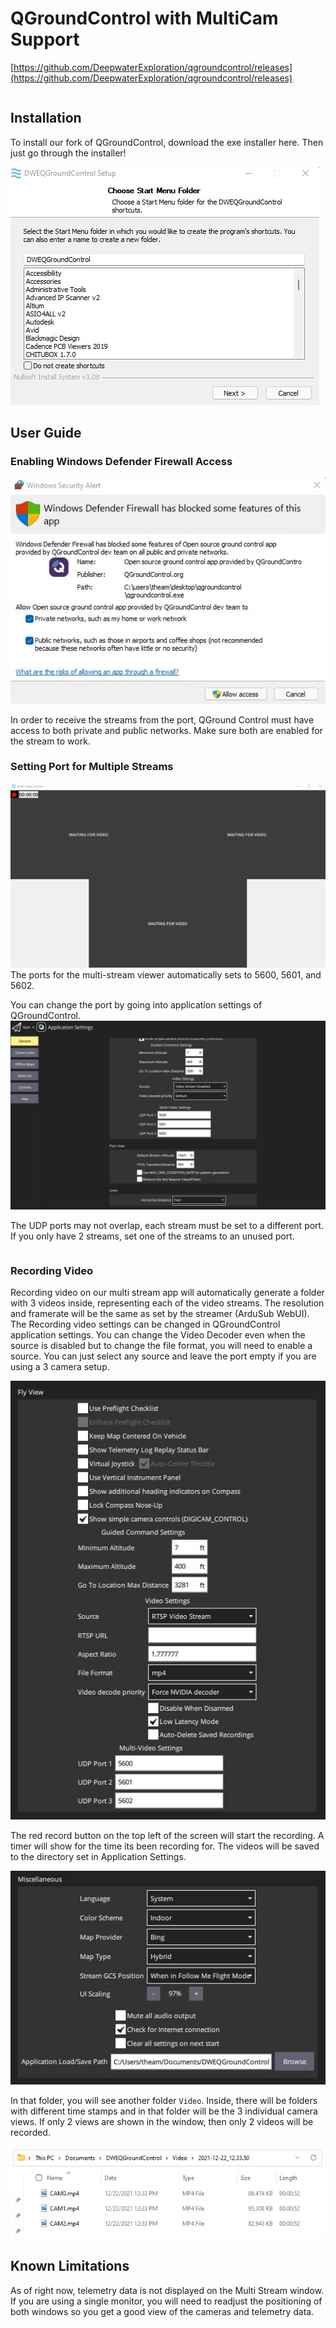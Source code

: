 # QGroundControl with MultiCam Support

[https://github.com/DeepwaterExploration/qgroundcontrol/releases](https://github.com/DeepwaterExploration/qgroundcontrol/releases)

```{note} DWE QGroundControl is no longer in beta
```

## Installation

To install our fork of QGroundControl, download the exe installer here. Then just go through the installer!

![DWE QGround Control Installer](../img/DweQGroundInstaller.jpg)

## User Guide
### Enabling Windows Defender Firewall Access
![DWE QGround Control Installer](../img/qgroundfirewall.jpg)

In order to receive the streams from the port, QGround Control must have access to both private and public networks. Make sure both are enabled for the stream to work.

### Setting Port for Multiple Streams
![DWE QGround Control Installer](../img/DweQGroundStream.jpg)
The ports for the multi-stream viewer automatically sets to 5600, 5601, and 5602. 

You can change the port by going into application settings of QGroundControl.
![DWE QGround Control Installer](../img/DweQGroundPorts.jpg)

The UDP ports may not overlap, each stream must be set to a different port. If you only have 2 streams, set one of the streams to an unused port.

```{note} You can still use the normal video stream which would allow you to have 4 camera views maximum. This is ideal for 2 monitor setups where you can have the DWEQGroundControl window on one monitor and the Multi-Video Context window on another. You will need 4 unused USB ports on the RPi to stream 4 cameras from it.
```

### Recording Video 
Recording video on our multi stream app will automatically generate a folder with 3 videos inside, representing each of the video streams. The resolution and framerate will be the same as set by the streamer (ArduSub WebUI). The Recording video settings can be changed in QGroundControl application settings. You can change the Video Decoder even when the source is disabled but to change the file format, you will need to enable a source. You can just select any source and leave the port empty if you are using a 3 camera setup. 

![DWE QGround Control Installer](../img/DweQGroundRecording.jpg)

The red record button on the top left of the screen will start the recording. A timer will show for the time its been recording for. The videos will be saved to the directory set in Application Settings.

![DWE QGround Control Installer](../img/DweQGroundFolder.jpg)

In that folder, you will see another folder `Video`. Inside, there will be folders with different time stamps and in that folder will be the 3 individual camera views. If only 2 views are shown in the window, then only 2 videos will be recorded. 

![DWE QGround Control Installer](../img/DweQGroundFolderSaved.jpg)

## Known Limitations
As of right now, telemetry data is not displayed on the Multi Stream window. If you are using a single monitor, you will need to readjust the positioning of both windows so you get a good view of the cameras and telemetry data. 
